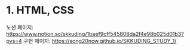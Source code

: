 # 1. HTML, CSS
노션 페이지: https://www.notion.so/skkuding/1baef9cff545808da2f4e98b025d01b3?pvs=4
구현 페이지: https://song20now.github.io/SKKUDING_STUDY_1/
